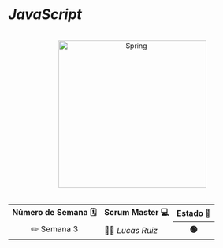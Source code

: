 # *JavaScript*

<br>

<div align="center">
<img src="https://github.com/CodeSystem2022/Kodifikades_Tercer_Semestre/assets/81488933/d853a90c-62b5-4b8e-bba5-33779e416790" alt="Spring" width="300" height="300"></img>
</div>  

<br>

  <table align="center">
	<tr>
		<th>Número de Semana 🗓️ </th>
		<th>Scrum Master 💻</th>
    <th>Estado 🚀 </th>
  </tr>
   	<tr>
		<td align="center">✏️ Semana 3</td>
		<td>👨‍💻<em>  Lucas Ruiz </em></td>
		<th> 🟢 </th>
   	</tr>
</table>
